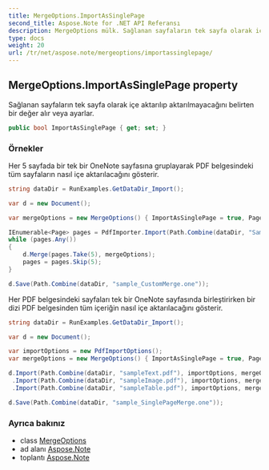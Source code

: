 ```yaml
---
title: MergeOptions.ImportAsSinglePage
second_title: Aspose.Note for .NET API Referansı
description: MergeOptions mülk. Sağlanan sayfaların tek sayfa olarak içe aktarılıp aktarılmayacağını belirten bir değer alır veya ayarlar.
type: docs
weight: 20
url: /tr/net/aspose.note/mergeoptions/importassinglepage/
---
```

## MergeOptions.ImportAsSinglePage property

Sağlanan sayfaların tek sayfa olarak içe aktarılıp aktarılmayacağını belirten bir değer alır veya ayarlar.

```csharp
public bool ImportAsSinglePage { get; set; }
```

### Örnekler

Her 5 sayfada bir tek bir OneNote sayfasına gruplayarak PDF belgesindeki tüm sayfaların nasıl içe aktarılacağını gösterir.

```csharp
string dataDir = RunExamples.GetDataDir_Import();

var d = new Document();

var mergeOptions = new MergeOptions() { ImportAsSinglePage = true, PageSpacing = 100 };

IEnumerable<Page> pages = PdfImporter.Import(Path.Combine(dataDir, "SampleGrouping.pdf"));
while (pages.Any())
{
    d.Merge(pages.Take(5), mergeOptions);
    pages = pages.Skip(5);
}

d.Save(Path.Combine(dataDir, "sample_CustomMerge.one"));
```

Her PDF belgesindeki sayfaları tek bir OneNote sayfasında birleştirirken bir dizi PDF belgesinden tüm içeriğin nasıl içe aktarılacağını gösterir.

```csharp
string dataDir = RunExamples.GetDataDir_Import();

var d = new Document();

var importOptions = new PdfImportOptions();
var mergeOptions = new MergeOptions() { ImportAsSinglePage = true, PageSpacing = 100 };

d.Import(Path.Combine(dataDir, "sampleText.pdf"), importOptions, mergeOptions)
 .Import(Path.Combine(dataDir, "sampleImage.pdf"), importOptions, mergeOptions)
 .Import(Path.Combine(dataDir, "sampleTable.pdf"), importOptions, mergeOptions);

d.Save(Path.Combine(dataDir, "sample_SinglePageMerge.one"));
```

### Ayrıca bakınız

* class [MergeOptions](../)
* ad alanı [Aspose.Note](../../mergeoptions/)
* toplantı [Aspose.Note](../../../)


